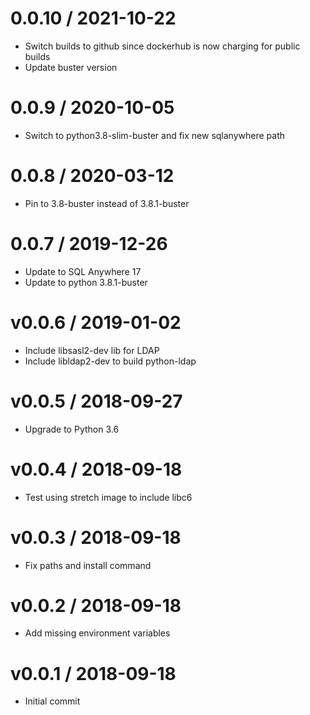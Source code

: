 
0.0.10 / 2021-10-22
==================

  * Switch builds to github since dockerhub is now charging for public builds
  * Update buster version

0.0.9 / 2020-10-05
==================

  * Switch to python3.8-slim-buster and fix new sqlanywhere path

0.0.8 / 2020-03-12
==================

  * Pin to 3.8-buster instead of 3.8.1-buster

0.0.7 / 2019-12-26
==================

  * Update to SQL Anywhere 17
  * Update to python 3.8.1-buster

v0.0.6 / 2019-01-02
==================

  * Include libsasl2-dev lib for LDAP
  * Include libldap2-dev to build python-ldap

v0.0.5 / 2018-09-27
==================

  * Upgrade to Python 3.6

v0.0.4 / 2018-09-18
==================

  * Test using stretch image to include libc6

v0.0.3 / 2018-09-18
==================

  * Fix paths and install command

v0.0.2 / 2018-09-18
==================

  * Add missing environment variables

v0.0.1 / 2018-09-18
==================

  * Initial commit
